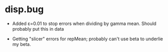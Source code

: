 disp.bug
========

* Added ε=0.01 to stop errors when dividing by gamma mean. Should probably put this in data

* Getting "slicer" errors for repMean; probably can't use beta to underlie my beta.

